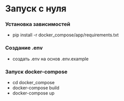 # Запуск с нуля

### Установка зависимостей
- pip install -r docker_compose/app/requirements.txt


### Создание .env
- создать .env на основ .env.example


### Запуск docker-compose
- cd docker_compose 
- docker-compose build 
- docker-compose up
